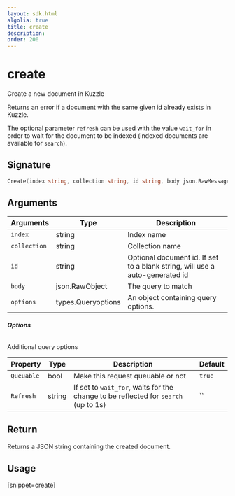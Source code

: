 ```yaml
---
layout: sdk.html
algolia: true
title: create
description:
order: 200
---
```


# create

Create a new document in Kuzzle

Returns an error if a document with the same given id already exists in Kuzzle.

The optional parameter `refresh` can be used with the value `wait_for` in order to wait for the document to be indexed (indexed documents are available for `search`).

## Signature

```go
Create(index string, collection string, id string, body json.RawMessage, options types.QueryOptions) (json.RawMessage, error) {
```

## Arguments

| Arguments | Type | Description |
| --- | --- | --- |
| `index` | string | Index name |
| `collection` | string | Collection name |
| `id` | string | Optional document id. If set to a blank string, will use a auto-generated id |
| `body` | json.RawObject | The query to match |
| `options` | types.Queryoptions | An object containing query options. |

###### **Options**

Additional query options

| Property   | Type    | Description                       | Default |
| ---------- | ------- | --------------------------------- | ------- |
| `Queuable` | bool | Make this request queuable or not | `true`  |
| `Refresh` | string | If set to `wait_for`, waits for the change to be reflected for `search` (up to 1s) | `` |

## Return

Returns a JSON string containing the created document.

## Usage

[snippet=create]
